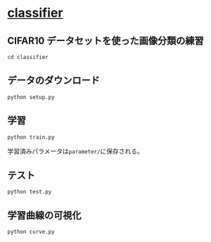 # [classifier](https://pytorch.org/tutorials/beginner/blitz/cifar10_tutorial.html)

## CIFAR10 データセットを使った画像分類の練習
```
cd classifier
```
## データのダウンロード
```
python setup.py
```
## 学習
```
python train.py
```
学習済みパラメータは`parameter/`に保存される。
## テスト
```
python test.py
```
## 学習曲線の可視化
```
python curve.py
```
